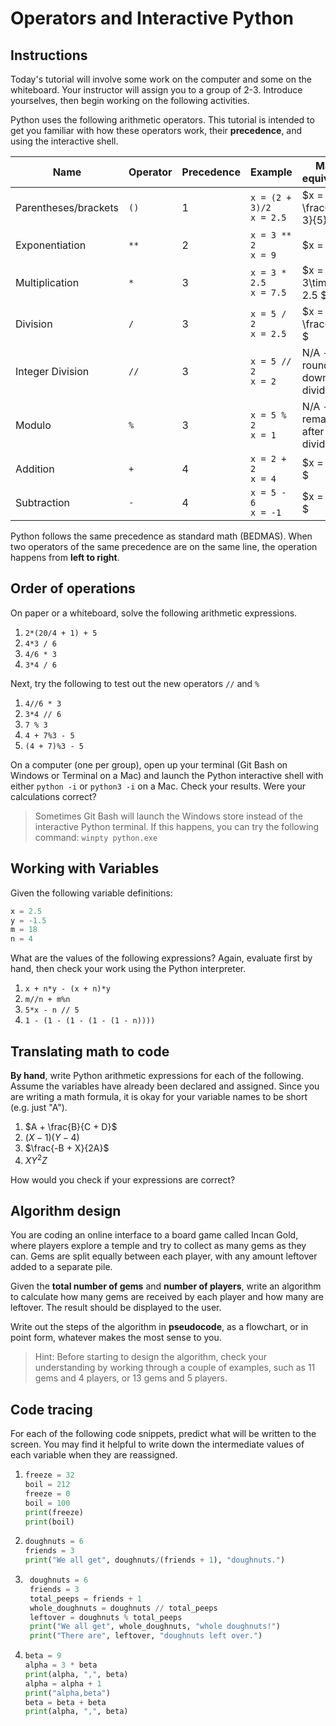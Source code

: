 # Operators and Interactive Python

## Instructions
Today's tutorial will involve some work on the computer and some on the whiteboard. Your instructor will assign you to a group of 2-3. Introduce yourselves, then begin working on the following activities.

Python uses the following arithmetic operators. This tutorial is intended to get you familiar with how these operators work, their **precedence**, and using the interactive shell.

| Name                 | Operator | Precedence | Example                        | Math equivalent                 |
| -------------------- | -------- | ---------- | ------------------------------ | ------------------------------- |
| Parentheses/brackets | `()`     | 1          | `x = (2 + 3)/2` <br> `x = 2.5` | $x = \frac{2 + 3}{5}$           |
| Exponentiation       | `**`     | 2          | `x = 3 ** 2` <br> `x = 9`      | $x = 3^2 $                      |
| Multiplication       | `*`      | 3          | `x = 3 * 2.5` <br> `x = 7.5`   | $x = 3\times 2.5 $              |
| Division             | `/`      | 3          | `x = 5 / 2` <br> `x = 2.5`     | $x = \frac{5}{2} $              |
| Integer Division     | `//`     | 3          | `x = 5 // 2` <br> `x = 2`      | N/A - round down after dividing |
| Modulo               | `%`      | 3          | `x = 5 % 2` <br> `x = 1`       | N/A - remainder after dividing  |
| Addition             | `+`      | 4          | `x = 2 + 2` <br> `x = 4`       | $x = 2 + 2 $                    |
| Subtraction          | `-`      | 4          | `x = 5 - 6` <br> `x = -1`      | $x = 5 - 6 $                    |

Python follows the same precedence as standard math (BEDMAS). When two operators of the same precedence are on the same line, the operation happens from **left to right**.

## Order of operations
On paper or a whiteboard, solve the following arithmetic expressions. 

1. `2*(20/4 + 1) + 5`
2. `4*3 / 6`
3.  `4/6 * 3`
4.  `3*4 / 6`

Next, try the following to test out the new operators `//` and `%`

1. `4//6 * 3`
2. `3*4 // 6`
3. `7 % 3`
4. `4 + 7%3 - 5`
5. `(4 + 7)%3 - 5`

On a computer (one per group), open up your terminal (Git Bash on Windows or Terminal on a Mac) and launch the Python interactive shell with either `python -i` or `python3 -i` on a Mac. Check your results. Were your calculations correct?

> Sometimes Git Bash will launch the Windows store instead of the interactive Python terminal. If this happens, you can try the following command:
    ```
    winpty python.exe
    ```

## Working with Variables
Given the following variable definitions: 

```python
x = 2.5
y = -1.5
m = 18
n = 4
```

What are the values of the following expressions? Again, evaluate first by hand, then check your work using the Python interpreter.

1. `x + n*y - (x + n)*y`
2.  `m//n + m%n`
3. `5*x - n // 5`
4. `1 - (1 - (1 - (1 - (1 - n))))`

## Translating math to code
**By hand**, write Python arithmetic expressions for each of the following. Assume the variables have already been declared and assigned. Since you are writing a math formula, it is okay for your variable names to be short (e.g. just "A").

1. $A + \frac{B}{C + D}$
2. $(X - 1)(Y -4)$
3. $\frac{-B + X}{2A}$
4. $XY^2Z$

How would you check if your expressions are correct?

## Algorithm design
You are coding an online interface to a board game called Incan Gold, where players explore a temple and try to collect as many gems as they can. Gems are split equally between each player, with any amount leftover added to a separate pile. 

Given the **total number of gems** and **number of players**, write an algorithm to calculate how many gems are received by each player and how many are leftover. The result should be displayed to the user.

Write out the steps of the algorithm in **pseudocode**, as a flowchart, or in point form, whatever makes the most sense to you.

>Hint: Before starting to design the algorithm, check your understanding by working through a couple of examples, such as 11 gems and 4 players, or 13 gems and 5 players.

## Code tracing
For each of the following code snippets, predict what will be written to the screen. You may find it helpful to write down the intermediate values of each variable when they are reassigned.

1. 
    ```python
    freeze = 32
    boil = 212
    freeze = 0
    boil = 100
    print(freeze)
    print(boil)
    ```

2. 
    ```python
    doughnuts = 6
    friends = 3
    print("We all get", doughnuts/(friends + 1), "doughnuts.")
    ```

3. 
   ```python
    doughnuts = 6
    friends = 3
    total_peeps = friends + 1
    whole_doughnuts = doughnuts // total_peeps
    leftover = doughnuts % total_peeps
    print("We all get", whole_doughnuts, "whole doughnuts!")
    print("There are", leftover, "doughnuts left over.")
    ```

4. 
    ```python
    beta = 9
    alpha = 3 * beta
    print(alpha, ",", beta)
    alpha = alpha + 1
    print("alpha,beta")
    beta = beta + beta
    print(alpha, ",", beta)
    ```
